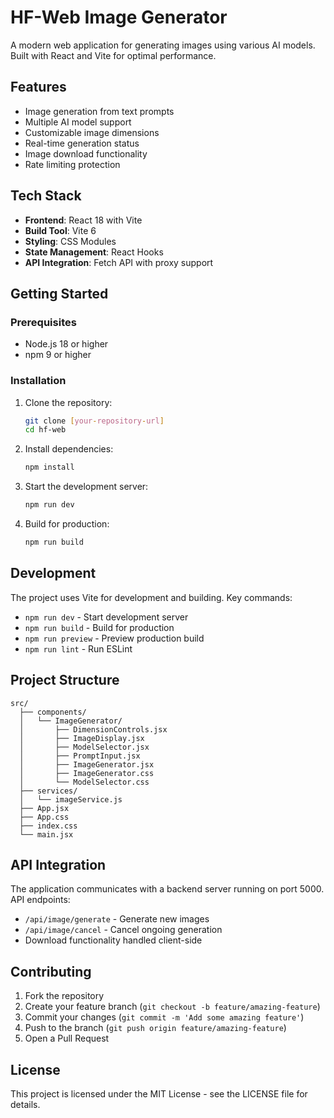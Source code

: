 # HF-Web Image Generator

A modern web application for generating images using various AI models. Built with React and Vite for optimal performance.

## Features

- Image generation from text prompts
- Multiple AI model support
- Customizable image dimensions
- Real-time generation status
- Image download functionality
- Rate limiting protection

## Tech Stack

- **Frontend**: React 18 with Vite
- **Build Tool**: Vite 6
- **Styling**: CSS Modules
- **State Management**: React Hooks
- **API Integration**: Fetch API with proxy support

## Getting Started

### Prerequisites

- Node.js 18 or higher
- npm 9 or higher

### Installation

1. Clone the repository:
   ```bash
   git clone [your-repository-url]
   cd hf-web
   ```

2. Install dependencies:
   ```bash
   npm install
   ```

3. Start the development server:
   ```bash
   npm run dev
   ```

4. Build for production:
   ```bash
   npm run build
   ```

## Development

The project uses Vite for development and building. Key commands:

- `npm run dev` - Start development server
- `npm run build` - Build for production
- `npm run preview` - Preview production build
- `npm run lint` - Run ESLint

## Project Structure

```
src/
  ├── components/
  │   └── ImageGenerator/
  │       ├── DimensionControls.jsx
  │       ├── ImageDisplay.jsx
  │       ├── ModelSelector.jsx
  │       ├── PromptInput.jsx
  │       ├── ImageGenerator.jsx
  │       ├── ImageGenerator.css
  │       └── ModelSelector.css
  ├── services/
  │   └── imageService.js
  ├── App.jsx
  ├── App.css
  ├── index.css
  └── main.jsx
```

## API Integration

The application communicates with a backend server running on port 5000. API endpoints:

- `/api/image/generate` - Generate new images
- `/api/image/cancel` - Cancel ongoing generation
- Download functionality handled client-side

## Contributing

1. Fork the repository
2. Create your feature branch (`git checkout -b feature/amazing-feature`)
3. Commit your changes (`git commit -m 'Add some amazing feature'`)
4. Push to the branch (`git push origin feature/amazing-feature`)
5. Open a Pull Request

## License

This project is licensed under the MIT License - see the LICENSE file for details.
